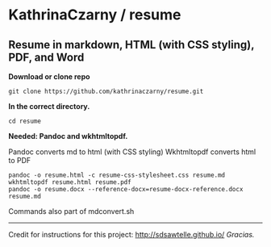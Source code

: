 # KathrinaCzarny / resume
## Resume in markdown, HTML (with CSS styling), PDF, and Word

**Download or clone repo**
```
git clone https://github.com/kathrinaczarny/resume.git
```

**In the correct directory.**
```
cd resume
```
**Needed: Pandoc and wkhtmltopdf.**

Pandoc converts md to html (with CSS styling)
Wkhtmltopdf converts html to PDF
```
pandoc -o resume.html -c resume-css-stylesheet.css resume.md
wkhtmltopdf resume.html resume.pdf 
pandoc -o resume.docx --reference-docx=resume-docx-reference.docx resume.md
```
Commands also part of mdconvert.sh

---
Credit for instructions for this project: http://sdsawtelle.github.io/ _Gracias._ 
